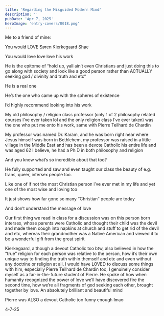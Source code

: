```yaml
---
title: 'Regarding the Misguided Modern Mind'
description: ''
pubDate: 'Apr 7, 2025'
heroImage: 'entry-covers/0018.png'
---
```


Me to a friend of mine:

You would LOVE Søren Kierkegaard Shae

You would love love love his work

He is the epitome of “hold up, yall ain’t even Christians and just doing this to go along with society and look like a good person rather than ACTUALLY seeking god / divinity and truth and etc”

He is a real one

He’s the one who came up with the spheres of existence

I’d highly recommend looking into his work

My old philosophy / religion class professor (only 1 of 2 philosophy related courses I’ve ever taken lol and the only religion class I’ve ever taken) was the one who put me onto his work, same with Pierre Teilhard de Chardin

My professor was named Dr. Karam, and he was born right near where Jesus himself was born in Bethlehem, my professor was raised in a little village in the Middle East and has been a devote Catholic his entire life and was aged 62 I believe, he had a Ph D in both philosophy and religion

And you know what’s so incredible about that too?

He fully supported and saw and even taught our class the beauty of e.g. trans, queer, intersex people too.

Like one of if not the most Christian person I’ve ever met in my life and yet one of the most wise and loving too

It just shows how far gone so many “Christian” people are today

And don’t understand the message of love

Our first thing we read in class for a discussion was on this person born intersex, whose parents were Catholic and thought their child was the devil and made them cough into napkins at church and stuff to get rid of the devil and etc, whereas their grandmother was a Native American and viewed it to be a wonderful gift from the great spirit

Kierkegaard, although a devout Catholic too btw, also believed in how the “true” religion for each person was relative to the person, how it’s their own unique way to finding the truth within themself and etc and even without any doctrine or religion at all. I would have LOVED to discuss some things with him, especially Pierre Teilhard de Chardin too, I genuinely consider myself as a far-in-the-future student of Pierre. He spoke of how when humanity recognized the power of love we’ll have discovered fire the second time, how we’re all fragments of god seeking each other, brought together by love. An absolutely brilliant and beautiful mind

Pierre was ALSO a devout Catholic too funny enough lmao

4-7-25 
